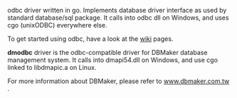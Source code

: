 odbc driver written in go. Implements database driver interface as used by standard database/sql package. It calls into odbc dll on Windows, and uses cgo (unixODBC) everywhere else.

To get started using odbc, have a look at the [wiki](../../wiki) pages.

**dmodbc** driver is the odbc-compatible driver for DBMaker database management system. It calls into dmapi54.dll on Windows, and use cgo linked to libdmapic.a on Linux.

For more information about DBMaker, please refer to www.dbmaker.com.tw .
